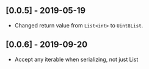 ## [0.0.5] - 2019-05-19

* Changed return value from `List<int>` to `Uint8List`.

## [0.0.6] - 2019-09-20

* Accept any iterable when serializing, not just List
